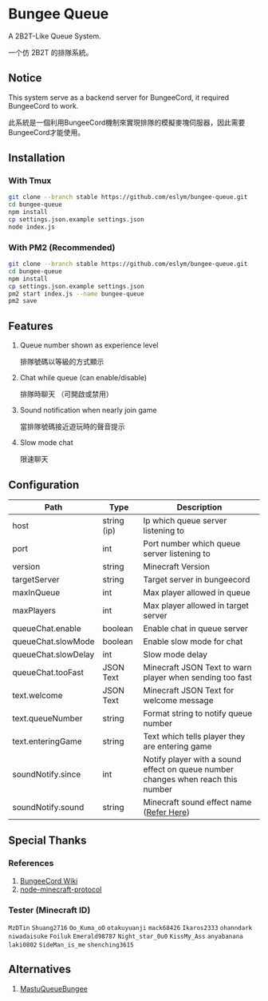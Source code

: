 # Bungee Queue
A 2B2T-Like Queue System.

一个仿 2B2T 的排隊系統。

## Notice
This system serve as a backend server for BungeeCord, it required BungeeCord to work.

此系統是一個利用BungeeCord機制來實現排隊的模擬麥塊伺服器，因此需要BungeeCord才能使用。

## Installation
### With Tmux
```bash
git clone --branch stable https://github.com/eslym/bungee-queue.git
cd bungee-queue
npm install
cp settings.json.example settings.json
node index.js
```
### With PM2 (Recommended)
```bash
git clone --branch stable https://github.com/eslym/bungee-queue.git
cd bungee-queue
npm install
cp settings.json.example settings.json
pm2 start index.js --name bungee-queue
pm2 save
```

## Features
1. Queue number shown as experience level
   
   排隊號碼以等級的方式顯示
2. Chat while queue (can enable/disable)
   
   排隊時聊天 （可開啟或禁用）
3. Sound notification when nearly join game
   
   當排隊號碼接近遊玩時的聲音提示

4. Slow mode chat
   
   限速聊天

## Configuration
| Path                | Type        | Description                                                                                       |
|---------------------|-------------|---------------------------------------------------------------------------------------------------|
| host                | string (ip) | Ip which queue server listening to                                                                |
| port                | int         | Port number which queue server listening to                                                       |
| version             | string      | Minecraft Version                                                                                 |
| targetServer        | string      | Target server in bungeecord                                                                       |
| maxInQueue          | int         | Max player allowed in queue                                                                       |
| maxPlayers          | int         | Max player allowed in target server                                                               |
| queueChat.enable    | boolean     | Enable chat in queue server                                                                       |
| queueChat.slowMode  | boolean     | Enable slow mode for chat                                                                         |
| queueChat.slowDelay | int         | Slow mode delay                                                                                   |
| queueChat.tooFast   | JSON Text   | Minecraft JSON Text to warn player when sending too fast                                          |
| text.welcome        | JSON Text   | Minecraft JSON Text for welcome message                                                           |
| text.queueNumber    | string      | Format string to notify queue number                                                              |
| text.enteringGame   | string      | Text which tells player they are entering game                                                    |
| soundNotify.since   | int         | Notify player with a sound effect on queue number changes when reach this number                  |
| soundNotify.sound   | string      | Minecraft sound effect name ([Refer Here](https://pokechu22.github.io/Burger/1.14.4.html#sounds)) |

## Special Thanks
### References
1. [BungeeCord Wiki](https://www.spigotmc.org/wiki/bungeecord/)
2. [node-minecraft-protocol](https://github.com/PrismarineJS/node-minecraft-protocol)
### Tester (Minecraft ID)
```MzDTin``` ```Shuang2716``` ```Oo_Kuma_oO``` ```otakuyuanji``` ```mack68426```
```Ikaros2333``` ```ohanndark``` ```niwadaisuke``` ```Foiluk``` ```Emerald98787```
```Night_star_0u0``` ```KissMy_Ass``` ```anyabanana``` ```laki0802``` ```SideMan_is_me```
```shenching3615```

## Alternatives
1. [MastuQueueBungee](https://github.com/EmotionalLove/MatsuQueueBungee)